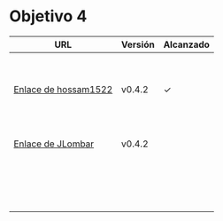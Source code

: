 # Objetivo 4


| URL                                    | Versión | Alcanzado |
|----------------------------------------|---------|-----------|
| <!-- Enlace de juanmaaf -->            |         |           |
| <!-- Enlace de giorgiogiovanni -->     |         |           |
| <!-- Enlace de juanbarearojo -->       |         |           |
| <!-- Enlace de sweetiepitie -->        |         |           |
| <!-- Enlace de jacarmona364 -->        |         |           |
| <!-- Enlace de lmchaves -->            |         |           |
| <!-- Enlace de FabriConde -->          |         |           |
| <!-- Enlace de FerniCuesta -->         |         |           |
| <!-- Enlace de adiazcencillo -->       |         |           |
| [Enlace de hossam1522](https://github.com/hossam1522/ModaTrack/pull/22)          |     v0.4.2    |      ✓      |
| <!-- Enlace de clara99gf -->           |         |           |
| <!-- Enlace de Antoniogm03 -->         |         |           |
| <!-- Enlace de SantiGarvin -->         |         |           |
| <!-- Enlace de evaanngiil -->          |         |           |
| <!-- Enlace de blancagiron -->         |         |           |
| <!-- Enlace de GaelGoncalba -->        |         |           |
| <!-- Enlace de abbonno -->             |         |           |
| <!-- Enlace de oscargr-ugr -->         |         |           |
| <!-- Enlace de davidgutierrezperez --> |         |           |
| <!-- Enlace de MatteoImbrosciano -->   |         |           |
| <!-- Enlace de Katakuri00 -->          |         |           |
| <!-- Enlace de MCL-2024 -->            |         |           |
| [Enlace de JLombar](https://github.com/JLombar/HorariosAutomatricula/pull/20)            |   v0.4.2   |           |
| <!-- Enlace de joselopez10014 -->      |         |           |
| <!-- Enlace de mmnuria -->             |         |           |
| <!-- Enlace de M S C -->               |         |           |
| <!-- Enlace de javiernavacapa -->      |         |           |
| <!-- Enlace de Carlosmapego8 -->       |         |           |
| <!-- Enlace de Mario25402 -->          |         |           |
| <!-- Enlace de Pablorc7 -->            |         |           |
| <!-- Enlace de mrh117 -->              |         |           |
| <!-- Enlace de LuRDR -->               |         |           |
| <!-- Enlace de MarioRgzLpz -->         |         |           |
| <!-- Enlace de antoniorr02 -->         |         |           |
| <!-- Enlace de alvarorcs2002 -->       |         |           |
| <!-- Enlace de eigenric -->            |         |           |
| <!-- Enlace de enger2003 -->           |         |           |
| <!-- Enlace de wickeet -->             |         |           |
| <!-- Enlace de ChinChainis -->         |         |           |
| <!-- Enlace de anavaln -->             |         |           |
| <!-- Enlace de pablotl0 -->            |         |           |
